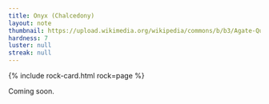 ```yaml
---
title: Onyx (Chalcedony)
layout: note
thumbnail: https://upload.wikimedia.org/wikipedia/commons/b/b3/Agate-Quartz-49959.jpg
hardness: 7
luster: null
streak: null
---
```

{% include rock-card.html rock=page %}

Coming soon.
